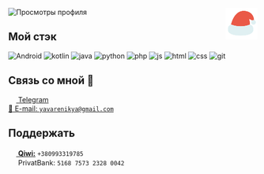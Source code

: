 <a href="https://github.com/kotleni/happy-new-year"><img align="right" src="https://github.com/kotleni/kotleni/blob/master/snow.png?raw=true"></img></a>

![Просмотры профиля](https://gpvc.arturio.dev/kotleni)

## Мой стэк
![Android](https://img.shields.io/badge/-Android-green?logo=android&logoColor=white&style=flat-square) 
![kotlin](https://img.shields.io/badge/-Kotlin-orange?logo=kotlin&logoColor=white&style=flat-square)
![java](https://img.shields.io/badge/-Java-success?logo=java&logoColor=white&style=flat-square)
![python](https://img.shields.io/badge/-Python-%230075a8?logo=python&logoColor=white&style=flat-square)
![php](https://img.shields.io/badge/-PHP-%230065a8?logo=php&logoColor=white&style=flat-square)
![js](https://img.shields.io/badge/-JavaScript-%23e9d54c?logo=javascript&logoColor=white&style=flat-square)
![html](https://img.shields.io/badge/-HTML-%23de4b25?logo=html5&logoColor=white&style=flat-square)
![css](https://img.shields.io/badge/-CSS-%230174b8?logo=css3&logoColor=white&style=flat-square)
![git](https://img.shields.io/badge/-Git-%23ea4f32?logo=git&logoColor=white&style=flat-square)

## Связь со мной 💭
<a href="https://t.me/kotleni"><img src="https://upload.wikimedia.org/wikipedia/commons/thumb/8/82/Telegram_logo.svg/768px-Telegram_logo.svg.png" width=16 height=16 align="center" /> Telegram</a><br>
<a href="mailto:yavarenikya@gmail.com">📩 E-mail: `yavarenikya@gmail.com`</a>

## Поддержать
<!--a href="https://ko-fi.com/kotleni"><img src="https://uploads-ssl.webflow.com/5c14e387dab576fe667689cf/5ca5bf1dff3c03fbf7cc9b3c_Kofi_logo_RGB_rounded.png" width=16 height=16/> Kofi</a><br-->
<a href="https://qiwi.com/n/KOTLENI"><img src="https://icons.iconarchive.com/icons/cjdowner/cryptocurrency-flat/1024/Qiwi-icon.png" width=16 height=16/> <b>Qiwi:</b></a> ```+380993319785```<br>
<b><img src="https://pbs.twimg.com/profile_images/957912926127579136/Vchzj67S_400x400.jpg" width=16 height=16/></b> PrivatBank: ```5168 7573 2328 0042```

